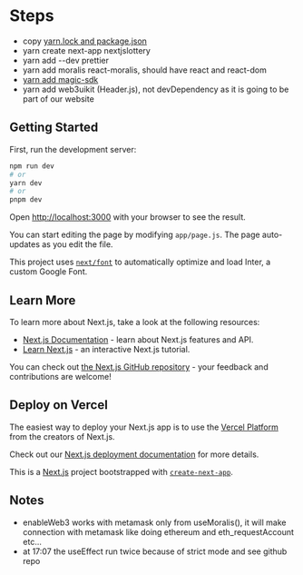 
# Steps

- copy [yarn.lock and package.json](https://github.com/PatrickAlphaC/nextjs-smartcontract-lottery-fcc/blob/main/package.json)
- yarn create next-app nextjslottery
- yarn add --dev prettier
- yarn add moralis react-moralis, should have react and react-dom
- [yarn add magic-sdk](https://www.npmjs.com/package/magic-sdk)
- yarn add web3uikit (Header.js), not devDependency as it is going to be part of our website

## Getting Started

First, run the development server:

```bash
npm run dev
# or
yarn dev
# or
pnpm dev
```

Open [http://localhost:3000](http://localhost:3000) with your browser to see the result.

You can start editing the page by modifying `app/page.js`. The page auto-updates as you edit the file.

This project uses [`next/font`](https://nextjs.org/docs/basic-features/font-optimization) to automatically optimize and load Inter, a custom Google Font.

## Learn More

To learn more about Next.js, take a look at the following resources:

- [Next.js Documentation](https://nextjs.org/docs) - learn about Next.js features and API.
- [Learn Next.js](https://nextjs.org/learn) - an interactive Next.js tutorial.

You can check out [the Next.js GitHub repository](https://github.com/vercel/next.js/) - your feedback and contributions are welcome!

## Deploy on Vercel

The easiest way to deploy your Next.js app is to use the [Vercel Platform](https://vercel.com/new?utm_medium=default-template&filter=next.js&utm_source=create-next-app&utm_campaign=create-next-app-readme) from the creators of Next.js.

Check out our [Next.js deployment documentation](https://nextjs.org/docs/deployment) for more details.

This is a [Next.js](https://nextjs.org/) project bootstrapped with [`create-next-app`](https://github.com/vercel/next.js/tree/canary/packages/create-next-app).

## Notes

- enableWeb3 works with metamask only from useMoralis(), it will make connection with metamask like doing ethereum and eth_requestAccount etc...
- at 17:07 the useEffect run twice because of strict mode and see github repo
